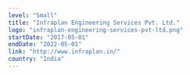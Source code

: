 ```yaml
---
level: "Small"
title: "Infraplan Engineering Services Pvt. Ltd."
logo: "infraplan-engineering-services-pvt-ltd.png"
startDate: "2017-05-01"
endDate: "2022-05-01"
link: "http://www.infraplan.in/"
country: "India"
---
```


